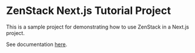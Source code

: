 # ZenStack Next.js Tutorial Project

This is a sample project for demonstrating how to use ZenStack in a Next.js project.

See documentation [here](https://zenstack.dev/docs/get-started/nextjs).
